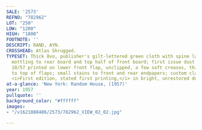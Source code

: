 ```yaml
---
SALE: '2573'
REFNO: "782962"
LOT: "250"
LOW: "1200"
HIGH: "1800"
FOOTNOTE: ''
DESCRIPT: RAND, AYN.
CROSSHEAD: Atlas Shrugged.
TYPESET: Thick 8vo, publisher's gilt-lettered green cloth with spine label, faint
  mottling to rear board and top half of front board; first issue dust jacket with
  10/57 printed on lower front flap, unclipped, a few soft creases, thin line of toning
  to top of flaps; small stains to front and rear endpapers; custom clamshell box.
  <i>First edition, stated first printing,</i> in bright, unrestored dust jacket.
at-a-glance: 'New York: Random House, (1957)'
year: 1957
pullquote: ''
background_color: "#ffffff"
images:
- "/v1621888486/2573/782962_VIEW_02_02.jpg"

---
```

